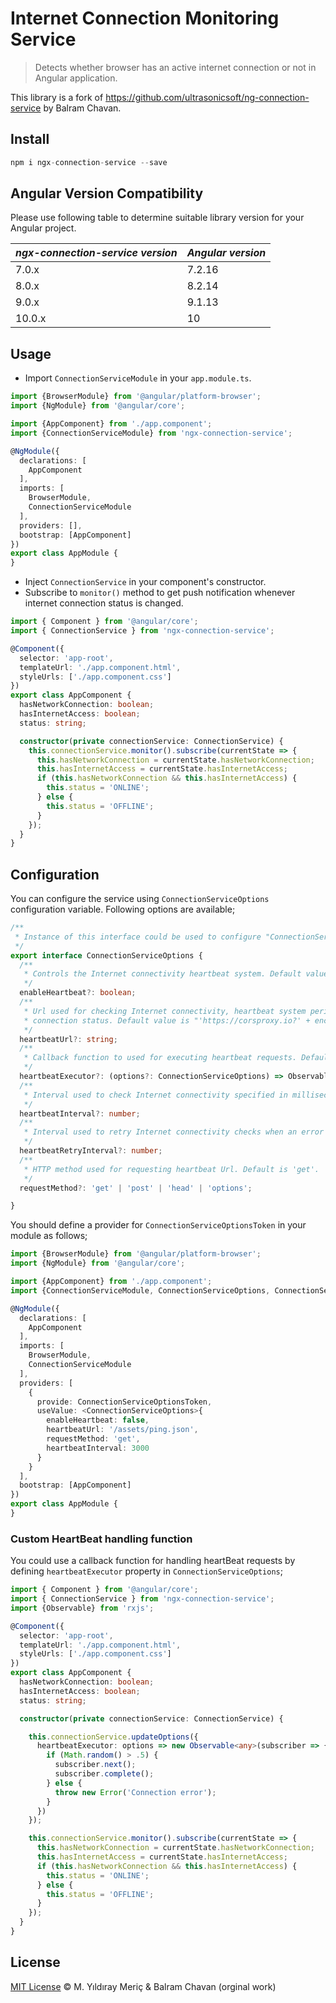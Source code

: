 # Internet Connection Monitoring Service

> Detects whether browser has an active internet connection or not in Angular application.

This library is a fork of https://github.com/ultrasonicsoft/ng-connection-service by Balram Chavan.

## Install

```ts
npm i ngx-connection-service --save
```

## Angular Version Compatibility

Please use following table to determine suitable library version for your Angular project.

| *ngx-connection-service version* | *Angular version* |
|----------------------------------|-------------------|
| 7.0.x                            | 7.2.16            |
| 8.0.x                            | 8.2.14            |
| 9.0.x                            | 9.1.13            |
| 10.0.x                           | 10                |

## Usage

- Import `ConnectionServiceModule` in your `app.module.ts`.

```ts
import {BrowserModule} from '@angular/platform-browser';
import {NgModule} from '@angular/core';

import {AppComponent} from './app.component';
import {ConnectionServiceModule} from 'ngx-connection-service';

@NgModule({
  declarations: [
    AppComponent
  ],
  imports: [
    BrowserModule,
    ConnectionServiceModule
  ],
  providers: [],
  bootstrap: [AppComponent]
})
export class AppModule {
}
```

- Inject `ConnectionService` in your component's constructor.
- Subscribe to `monitor()` method to get push notification whenever internet connection status is changed.

```ts
import { Component } from '@angular/core';
import { ConnectionService } from 'ngx-connection-service';

@Component({
  selector: 'app-root',
  templateUrl: './app.component.html',
  styleUrls: ['./app.component.css']
})
export class AppComponent {
  hasNetworkConnection: boolean;
  hasInternetAccess: boolean;
  status: string;

  constructor(private connectionService: ConnectionService) {
    this.connectionService.monitor().subscribe(currentState => {
      this.hasNetworkConnection = currentState.hasNetworkConnection;
      this.hasInternetAccess = currentState.hasInternetAccess;
      if (this.hasNetworkConnection && this.hasInternetAccess) {
        this.status = 'ONLINE';
      } else {
        this.status = 'OFFLINE';
      }
    });
  }
}

```

## Configuration

You can configure the service using `ConnectionServiceOptions` configuration variable.
Following options are available;

```ts
/**
 * Instance of this interface could be used to configure "ConnectionService".
 */
export interface ConnectionServiceOptions {
  /**
   * Controls the Internet connectivity heartbeat system. Default value is 'true'.
   */
  enableHeartbeat?: boolean;
  /**
   * Url used for checking Internet connectivity, heartbeat system periodically makes "HEAD" requests to this URL to determine Internet
   * connection status. Default value is "'https://corsproxy.io?' + encodeURIComponent('https://internethealthtest.org')". (CORS restrictions are bypassed with this URL)
   */
  heartbeatUrl?: string;
  /**
   * Callback function to used for executing heartbeat requests. Defaults to HttpClient.request(...) function.
   */
  heartbeatExecutor?: (options?: ConnectionServiceOptions) => Observable<any>;
  /**
   * Interval used to check Internet connectivity specified in milliseconds. Default value is "30000".
   */
  heartbeatInterval?: number;
  /**
   * Interval used to retry Internet connectivity checks when an error is detected (when no Internet connection). Default value is "1000".
   */
  heartbeatRetryInterval?: number;
  /**
   * HTTP method used for requesting heartbeat Url. Default is 'get'.
   */
  requestMethod?: 'get' | 'post' | 'head' | 'options';

}
```

You should define a provider for `ConnectionServiceOptionsToken` in your module as follows;

```ts
import {BrowserModule} from '@angular/platform-browser';
import {NgModule} from '@angular/core';

import {AppComponent} from './app.component';
import {ConnectionServiceModule, ConnectionServiceOptions, ConnectionServiceOptionsToken} from 'ngx-connection-service';

@NgModule({
  declarations: [
    AppComponent
  ],
  imports: [
    BrowserModule,
    ConnectionServiceModule
  ],
  providers: [
    {
      provide: ConnectionServiceOptionsToken,
      useValue: <ConnectionServiceOptions>{
        enableHeartbeat: false,
        heartbeatUrl: '/assets/ping.json',
        requestMethod: 'get',
        heartbeatInterval: 3000
      }
    }
  ],
  bootstrap: [AppComponent]
})
export class AppModule {
}

```

### Custom HeartBeat handling function

You could use a callback function for handling heartBeat requests by defining `heartbeatExecutor` property in `ConnectionServiceOptions`;

```ts
import { Component } from '@angular/core';
import { ConnectionService } from 'ngx-connection-service';
import {Observable} from 'rxjs';

@Component({
  selector: 'app-root',
  templateUrl: './app.component.html',
  styleUrls: ['./app.component.css']
})
export class AppComponent {
  hasNetworkConnection: boolean;
  hasInternetAccess: boolean;
  status: string;

  constructor(private connectionService: ConnectionService) {

    this.connectionService.updateOptions({
      heartbeatExecutor: options => new Observable<any>(subscriber => {
        if (Math.random() > .5) {
          subscriber.next();
          subscriber.complete();
        } else {
          throw new Error('Connection error');
        }
      })
    });

    this.connectionService.monitor().subscribe(currentState => {
      this.hasNetworkConnection = currentState.hasNetworkConnection;
      this.hasInternetAccess = currentState.hasInternetAccess;
      if (this.hasNetworkConnection && this.hasInternetAccess) {
        this.status = 'ONLINE';
      } else {
        this.status = 'OFFLINE';
      }
    });
  }
}

```

## License

[MIT License](https://github.com/yildiraymeric/ngx-connection-service/blob/master/LICENSE) © M. Yıldıray Meriç & Balram Chavan (orginal work)
